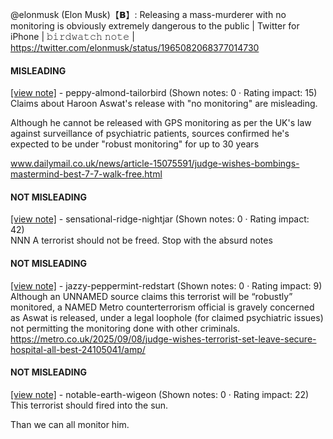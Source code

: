 @elonmusk (Elon Musk)【𝗕】: Releasing a mass-murderer with no monitoring is obviously extremely dangerous to the public | Twitter for iPhone | 𝚋𝚒𝚛𝚍𝚠𝚊𝚝𝚌𝚑 𝚗𝚘𝚝𝚎 | https://twitter.com/elonmusk/status/1965082068377014730

#### MISLEADING

[[view note]](https://x.com/i/birdwatch/n/1965092061981323425) - peppy-almond-tailorbird (Shown notes: 0 · Rating impact: 15)\
Claims about Haroon Aswat's release with "no monitoring" are misleading.

Although he cannot be released with GPS monitoring as per the UK's law against surveillance of psychiatric patients, sources confirmed he's expected to be under "robust monitoring" for up to 30 years

www.dailymail.co.uk/news/article-15075591/judge-wishes-bombings-mastermind-best-7-7-walk-free.html

#### NOT MISLEADING

[[view note]](https://x.com/i/birdwatch/n/1965100442720878892) - sensational-ridge-nightjar (Shown notes: 0 · Rating impact: 42)\
NNN A terrorist should not be freed. Stop with the absurd notes 

#### NOT MISLEADING

[[view note]](https://x.com/i/birdwatch/n/1965098383447585209) - jazzy-peppermint-redstart (Shown notes: 0 · Rating impact: 9)\
Although an UNNAMED source claims this terrorist will be “robustly” monitored, a NAMED Metro counterterrorism official is gravely concerned as Aswat is released, under a legal loophole (for claimed psychiatric issues) not permitting the monitoring done with other criminals.
https://metro.co.uk/2025/09/08/judge-wishes-terrorist-set-leave-secure-hospital-all-best-24105041/amp/

#### NOT MISLEADING

[[view note]](https://x.com/i/birdwatch/n/1965165667595776389) - notable-earth-wigeon (Shown notes: 0 · Rating impact: 22)\
This terrorist should fired into the sun.

Than we can all monitor him.
